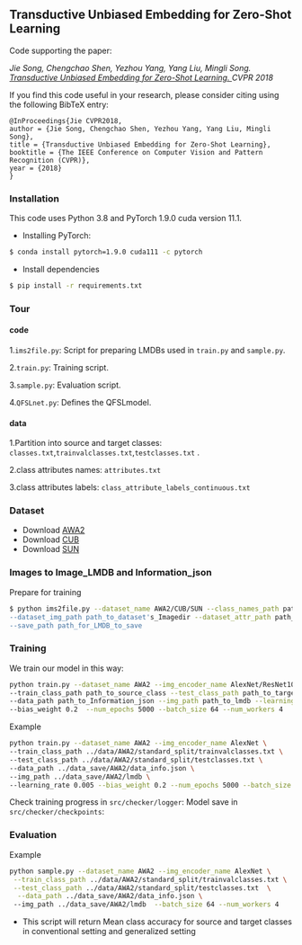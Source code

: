 ## Transductive Unbiased Embedding for Zero-Shot Learning

Code supporting the paper:

*Jie Song, Chengchao Shen, Yezhou Yang, Yang Liu, Mingli Song.
[Transductive Unbiased Embedding for Zero-Shot Learning. ](https://openaccess.thecvf.com/content_cvpr_2018/papers/Song_Transductive_Unbiased_Embedding_CVPR_2018_paper.pdf)
CVPR 2018*


If you find this code useful in your research, please consider citing using the
following BibTeX entry:

```
@InProceedings{Jie CVPR2018,
author = {Jie Song, Chengchao Shen, Yezhou Yang, Yang Liu, Mingli Song},
title = {Transductive Unbiased Embedding for Zero-Shot Learning},
booktitle = {The IEEE Conference on Computer Vision and Pattern Recognition (CVPR)},
year = {2018}
}
```

### Installation

This code uses Python 3.8 and PyTorch 1.9.0 cuda version 11.1.

- Installing PyTorch:
```bash
$ conda install pytorch=1.9.0 cuda111 -c pytorch
```

- Install dependencies
```bash
$ pip install -r requirements.txt
```

### Tour
#### code

1.```ims2file.py```: Script for preparing LMDBs used in ```train.py``` and ```sample.py```.

2.```train.py```: Training script.

3.```sample.py```: Evaluation script.

4.```QFSLnet.py```: Defines the QFSLmodel.

#### data

1.Partition into source and target classes: ```classes.txt```,```trainvalclasses.txt```,```testclasses.txt``` .

2.class attributes names: ```attributes.txt```

3.class attributes labels: ```class_attribute_labels_continuous.txt```


### Dataset

- Download [AWA2](https://cvml.ist.ac.at/AwA2/AwA2-data.zip) 
- Download [CUB](https://data.caltech.edu/tindfiles/serve/1239ea37-e132-42ee-8c09-c383bb54e7ff/) 
- Download [SUN](https://cs.brown.edu/~gmpatter/Attributes/SUNAttributeDB_Images.tar.gz) 



### Images to Image_LMDB and Information_json

Prepare for training

```bash
$ python ims2file.py --dataset_name AWA2/CUB/SUN --class_names_path path_to_dataset's_classes_names \
--dataset_img_path path_to_dataset's_Imagedir --dataset_attr_path path_to_allclasses's_attributes \
--save_path path_for_LMDB_to_save
```



### Training


We train our model in this way:


```bash
python train.py --dataset_name AWA2 --img_encoder_name AlexNet/ResNet101/VGG19/GoogLeNet \
--train_class_path path_to_source_class --test_class_path path_to_target_class \ 
--data_path path_to_Information_json --img_path path_to_lmdb --learning_rate 0.005 \ 
--bias_weight 0.2  --num_epochs 5000 --batch_size 64 --num_workers 4   
```

Example

```bash
python train.py --dataset_name AWA2 --img_encoder_name AlexNet \ 
--train_class_path ../data/AWA2/standard_split/trainvalclasses.txt \ 
--test_class_path ../data/AWA2/standard_split/testclasses.txt \ 
--data_path ../data_save/AWA2/data_info.json \ 
--img_path ../data_save/AWA2/lmdb \ 
--learning_rate 0.005 --bias_weight 0.2 --num_epochs 5000 --batch_size 64 --num_workers 4 
```

Check training progress in ```src/checker/logger```:
Model save in ```src/checker/checkpoints```:


### Evaluation
Example

```bash
python sample.py --dataset_name AWA2 --img_encoder_name AlexNet \
 --train_class_path ../data/AWA2/standard_split/trainvalclasses.txt \
 --test_class_path ../data/AWA2/standard_split/testclasses.txt  \
  --data_path ../data_save/AWA2/data_info.json \ 
 --img_path ../data_save/AWA2/lmdb  --batch_size 64 --num_workers 4
```

- This script will return  Mean class accuracy for source and target classes in conventional setting and generalized setting


